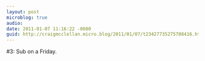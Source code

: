 ```yaml
---
layout: post
microblog: true
audio: 
date: 2011-01-07 11:16:22 -0600
guid: http://craigmcclellan.micro.blog/2011/01/07/t23427735275708416.html
---
```

#3: Sub on a Friday.
